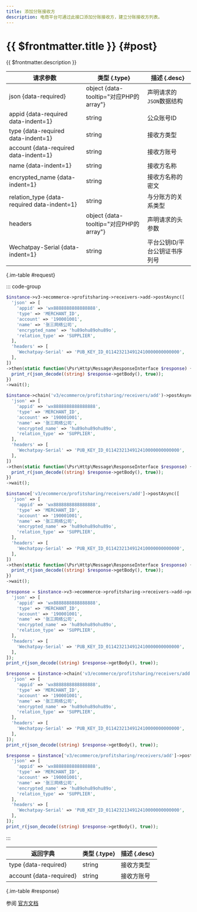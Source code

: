 ```yaml
---
title: 添加分账接收方
description: 电商平台可通过此接口添加分账接收方，建立分账接收方列表。
---
```


# {{ $frontmatter.title }} {#post}

{{ $frontmatter.description }}

| 请求参数 | 类型 {.type} | 描述 {.desc}
| --- | --- | ---
| json {data-required} | object {data-tooltip="对应PHP的array"} | 声明请求的`JSON`数据结构
| appid {data-required data-indent=1} | string | 公众账号ID
| type {data-required data-indent=1} | string | 接收方类型
| account {data-required data-indent=1} | string | 接收方账号
| name {data-indent=1} | string | 接收方名称
| encrypted_name {data-indent=1} | string | 接收方名称的密文
| relation_type {data-required data-indent=1} | string | 与分账方的关系类型
| headers | object {data-tooltip="对应PHP的array"} | 声明请求的头参数
| Wechatpay-Serial {data-indent=1} | string | 平台公钥ID/平台公钥证书序列号

{.im-table #request}

::: code-group

```php [异步纯链式]
$instance->v3->ecommerce->profitsharing->receivers->add->postAsync([
  'json' => [
    'appid' => 'wx8888888888888888',
    'type' => 'MERCHANT_ID',
    'account' => '190001001',
    'name' => '张三网络公司',
    'encrypted_name' => 'hu89ohu89ohu89o',
    'relation_type' => 'SUPPLIER',
  ],
  'headers' => [
    'Wechatpay-Serial' => 'PUB_KEY_ID_0114232134912410000000000000',
  ],
])
->then(static function(\Psr\Http\Message\ResponseInterface $response) {
  print_r(json_decode((string) $response->getBody(), true));
})
->wait();
```

```php [异步声明式]
$instance->chain('v3/ecommerce/profitsharing/receivers/add')->postAsync([
  'json' => [
    'appid' => 'wx8888888888888888',
    'type' => 'MERCHANT_ID',
    'account' => '190001001',
    'name' => '张三网络公司',
    'encrypted_name' => 'hu89ohu89ohu89o',
    'relation_type' => 'SUPPLIER',
  ],
  'headers' => [
    'Wechatpay-Serial' => 'PUB_KEY_ID_0114232134912410000000000000',
  ],
])
->then(static function(\Psr\Http\Message\ResponseInterface $response) {
  print_r(json_decode((string) $response->getBody(), true));
})
->wait();
```

```php [异步属性式]
$instance['v3/ecommerce/profitsharing/receivers/add']->postAsync([
  'json' => [
    'appid' => 'wx8888888888888888',
    'type' => 'MERCHANT_ID',
    'account' => '190001001',
    'name' => '张三网络公司',
    'encrypted_name' => 'hu89ohu89ohu89o',
    'relation_type' => 'SUPPLIER',
  ],
  'headers' => [
    'Wechatpay-Serial' => 'PUB_KEY_ID_0114232134912410000000000000',
  ],
])
->then(static function(\Psr\Http\Message\ResponseInterface $response) {
  print_r(json_decode((string) $response->getBody(), true));
})
->wait();
```

```php [同步纯链式]
$response = $instance->v3->ecommerce->profitsharing->receivers->add->post([
  'json' => [
    'appid' => 'wx8888888888888888',
    'type' => 'MERCHANT_ID',
    'account' => '190001001',
    'name' => '张三网络公司',
    'encrypted_name' => 'hu89ohu89ohu89o',
    'relation_type' => 'SUPPLIER',
  ],
  'headers' => [
    'Wechatpay-Serial' => 'PUB_KEY_ID_0114232134912410000000000000',
  ],
]);
print_r(json_decode((string) $response->getBody(), true));
```

```php [同步声明式]
$response = $instance->chain('v3/ecommerce/profitsharing/receivers/add')->post([
  'json' => [
    'appid' => 'wx8888888888888888',
    'type' => 'MERCHANT_ID',
    'account' => '190001001',
    'name' => '张三网络公司',
    'encrypted_name' => 'hu89ohu89ohu89o',
    'relation_type' => 'SUPPLIER',
  ],
  'headers' => [
    'Wechatpay-Serial' => 'PUB_KEY_ID_0114232134912410000000000000',
  ],
]);
print_r(json_decode((string) $response->getBody(), true));
```

```php [同步属性式]
$response = $instance['v3/ecommerce/profitsharing/receivers/add']->post([
  'json' => [
    'appid' => 'wx8888888888888888',
    'type' => 'MERCHANT_ID',
    'account' => '190001001',
    'name' => '张三网络公司',
    'encrypted_name' => 'hu89ohu89ohu89o',
    'relation_type' => 'SUPPLIER',
  ],
  'headers' => [
    'Wechatpay-Serial' => 'PUB_KEY_ID_0114232134912410000000000000',
  ],
]);
print_r(json_decode((string) $response->getBody(), true));
```

:::

| 返回字典 | 类型 {.type} | 描述 {.desc}
| --- | --- | ---
| type {data-required}| string | 接收方类型
| account {data-required}| string | 接收方账号

{.im-table #response}

参阅 [官方文档](https://pay.weixin.qq.com/wiki/doc/apiv3/wxpay/ecommerce/profitsharing/chapter3_7.shtml)
